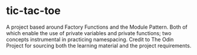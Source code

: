 # tic-tac-toe

A project based around Factory Functions and the Module Pattern.  Both of which enable the use of private variables and private functions; two concepts instrumental in practicing namespacing. Credit to The Odin Project for sourcing both the learning material and the project requirements.


